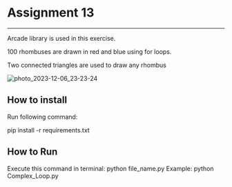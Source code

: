 # Assignment 13
------------------------------------------------
Arcade library is used in this exercise.

100 rhombuses are drawn in red and blue using for loops.

Two connected triangles are used to draw any rhombus

![photo_2023-12-06_23-23-24](https://github.com/Shima-Bazzazan/Pylearn/assets/149187804/28babb39-caf3-4e32-aa90-2d940209f214)

## How to install
Run following command:

pip install -r requirements.txt

## How to Run
Execute this command in terminal: python file_name.py
Example: python Complex_Loop.py